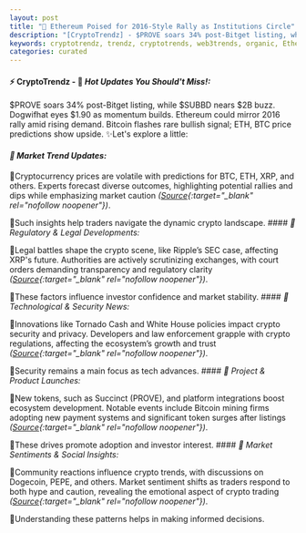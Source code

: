 ```yaml
---
layout: post
title: "🌅 Ethereum Poised for 2016-Style Rally as Institutions Circle"
description: "[CryptoTrendz] - $PROVE soars 34% post-Bitget listing, while $SUBBD nears $2B buzz. Dogwifhat eyes $1.90 as momentum builds. Ethereum could mirror 2016 rally amid rising demand. Bitcoin flashes rare bullish signal; ETH, BTC price predictions show upside."
keywords: cryptotrendz, trendz, cryptotrends, web3trends, organic, Ethereum, Listing, Token, Investors, XRP, Japan, CTO, CEO, Crypto, Binance, Bitcoin, Mining
categories: curated
---
```


#### ⚡ CryptoTrendz - 📌 *Hot Updates You Should't Miss!:*

$PROVE soars 34% post-Bitget listing, while $SUBBD nears $2B buzz. Dogwifhat eyes $1.90 as momentum builds. Ethereum could mirror 2016 rally amid rising demand. Bitcoin flashes rare bullish signal; ETH, BTC price predictions show upside. ✨Let's explore a little:


#### *🔖  Market Trend Updates:*  

🔹Cryptocurrency prices are volatile with predictions for BTC, ETH, XRP, and others. Experts forecast diverse outcomes, highlighting potential rallies and dips while emphasizing market caution *([Source](https://s.avyag.com/fleg){:target="_blank" rel="nofollow noopener"})*.  

🔹Such insights help traders navigate the dynamic crypto landscape. #### *🔖  Regulatory & Legal Developments:*  

🔹Legal battles shape the crypto scene, like Ripple’s SEC case, affecting XRP's future. Authorities are actively scrutinizing exchanges, with court orders demanding transparency and regulatory clarity *([Source](https://s.avyag.com/ctvp){:target="_blank" rel="nofollow noopener"})*.  

🔹These factors influence investor confidence and market stability. #### *🔖  Technological & Security News:*  

🔹Innovations like Tornado Cash and White House policies impact crypto security and privacy. Developers and law enforcement grapple with crypto regulations, affecting the ecosystem’s growth and trust *([Source](https://s.avyag.com/hmty){:target="_blank" rel="nofollow noopener"})*.  

🔹Security remains a main focus as tech advances. #### *🔖  Project & Product Launches:*  

🔹New tokens, such as Succinct (PROVE), and platform integrations boost ecosystem development. Notable events include Bitcoin mining firms adopting new payment systems and significant token surges after listings *([Source](https://s.avyag.com/t7g9){:target="_blank" rel="nofollow noopener"})*.  

🔹These drives promote adoption and investor interest. #### *🔖  Market Sentiments & Social Insights:*  

🔹Community reactions influence crypto trends, with discussions on Dogecoin, PEPE, and others. Market sentiment shifts as traders respond to both hype and caution, revealing the emotional aspect of crypto trading *([Source](https://s.avyag.com/rxak){:target="_blank" rel="nofollow noopener"})*.  

🔹Understanding these patterns helps in making informed decisions.